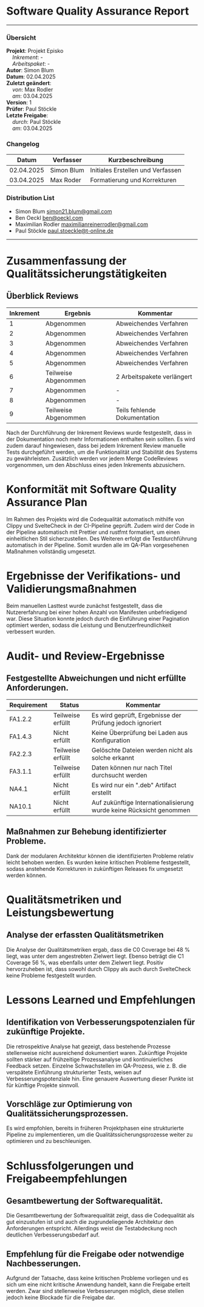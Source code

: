 # Software Quality Assurance Report

---

### Übersicht

**Projekt**: Projekt Episko \
&nbsp;&nbsp;&nbsp;&nbsp;_Inkrement_: -\
&nbsp;&nbsp;&nbsp;&nbsp;_Arbeitspaket_: -\
**Autor**: Simon Blum\
**Datum**: 02.04.2025\
**Zuletzt geändert**: \
&nbsp;&nbsp;&nbsp;&nbsp;_von_: Max Rodler\
&nbsp;&nbsp;&nbsp;&nbsp;_am_: 03.04.2025\
**Version**: 1 \
**Prüfer**: Paul Stöckle\
**Letzte Freigabe**: \
&nbsp;&nbsp;&nbsp;&nbsp;_durch_: Paul Stöckle\
&nbsp;&nbsp;&nbsp;&nbsp;_am_: 03.04.2025

### Changelog

| Datum      | Verfasser  | Kurzbeschreibung                  |
|------------|------------|-----------------------------------|
| 02.04.2025 | Simon Blum | Initiales Erstellen und Verfassen |
| 03.04.2025 | Max Roder  | Formatierung und Korrekturen      |

### Distribution List

- Simon Blum <simon21.blum@gmail.com>
- Ben Oeckl <ben@oeckl.com>
- Maximilian Rodler <maximilianreinerrodler@gmail.com>
- Paul Stöckle <paul.stoeckle@t-online.de>

---

# Zusammenfassung der Qualitätssicherungstätigkeiten

## Überblick Reviews

| Inkrement | Ergebnis             | Kommentar                    | 
|-----------|----------------------|------------------------------|
| 1         | Abgenommen           | Abweichendes Verfahren       |
| 2         | Abgenommen           | Abweichendes Verfahren       |
| 3         | Abgenommen           | Abweichendes Verfahren       |
| 4         | Abgenommen           | Abweichendes Verfahren       |
| 5         | Abgenommen           | Abweichendes Verfahren       |
| 6         | Teilweise Abgenommen | 2 Arbeitspakete verlängert   |
| 7         | Abgenommen           | -                            |
| 8         | Abgenommen           | -                            |
| 9         | Teilweise Abgenommen | Teils fehlende Dokumentation |

Nach der Durchführung der Inkrement Reviews wurde festgestellt, dass in der Dokumentation noch mehr Informationen
enthalten sein sollten.
Es wird zudem darauf hingewiesen, dass bei jedem Inkrement Review manuelle Tests durchgeführt werden, um die
Funktionalität und Stabilität des Systems zu gewährleisten.
Zusätzlich werden vor jedem Merge CodeReviews vorgenommen, um den Abschluss eines jeden Inkrements abzusichern.

# Konformität mit Software Quality Assurance Plan

Im Rahmen des Projekts wird die Codequalität automatisch mithilfe von Clippy und SvelteCheck in der CI-Pipeline geprüft.
Zudem wird der Code in der Pipeline automatisch mit Prettier und rustfmt formatiert, um einen einheitlichen Stil
sicherzustellen.
Des Weiteren erfolgt die Testdurchführung automatisch in der Pipeline.
Somit wurden alle im QA-Plan vorgesehenen Maßnahmen vollständig umgesetzt.

# Ergebnisse der Verifikations- und Validierungsmaßnahmen

Beim manuellen Lasttest wurde zunächst festgestellt, dass die Nutzererfahrung bei einer hohen Anzahl von Manifesten
unbefriedigend war.
Diese Situation konnte jedoch durch die Einführung einer Pagination optimiert werden, sodass die Leistung und
Benutzerfreundlichkeit verbessert wurden.

# Audit- und Review-Ergebnisse

## Festgestellte Abweichungen und nicht erfüllte Anforderungen.

| Requirement | Status            | Kommentar                                                           |
|-------------|-------------------|---------------------------------------------------------------------|
| FA1.2.2     | Teilweise erfüllt | Es wird geprüft, Ergebnisse der Prüfung jedoch ignoriert            |
| FA1.4.3     | Nicht erfüllt     | Keine Überprüfung bei Laden aus Konfiguration                       |
| FA2.2.3     | Teilweise erfüllt | Gelöschte Dateien werden nicht als solche erkannt                   |
| FA3.1.1     | Teilweise erfüllt | Daten können nur nach Titel durchsucht werden                       |
| NA4.1       | Nicht erfüllt     | Es wird nur ein ".deb" Artifact erstellt                            |
| NA10.1      | Nicht erfüllt     | Auf zukünftige Internationalisierung wurde keine Rücksicht genommen |

## Maßnahmen zur Behebung identifizierter Probleme.

Dank der modularen Architektur können die identifizierten Probleme relativ leicht behoben werden.
Es wurden keine kritischen Probleme festgestellt, sodass anstehende Korrekturen in zukünftigen Releases fix umgesetzt
werden können.

# Qualitätsmetriken und Leistungsbewertung

## Analyse der erfassten Qualitätsmetriken

Die Analyse der Qualitätsmetriken ergab, dass die C0 Coverage bei 48 % liegt, was unter dem angestrebten Zielwert liegt.
Ebenso beträgt die C1 Coverage 56 %, was ebenfalls unter dem Zielwert liegt.
Positiv hervorzuheben ist, dass sowohl durch Clippy als auch durch SvelteCheck keine Probleme festgestellt wurden.

# Lessons Learned und Empfehlungen

## Identifikation von Verbesserungspotenzialen für zukünftige Projekte.

Die retrospektive Analyse hat gezeigt, dass bestehende Prozesse stellenweise nicht ausreichend dokumentiert waren.
Zukünftige Projekte sollten stärker auf frühzeitige Prozessanalyse und kontinuierliches Feedback setzen.
Einzelne Schwachstellen im QA-Prozess, wie z. B. die verspätete Einführung strukturierter Tests, weisen auf
Verbesserungspotenziale hin. Eine genauere Auswertung dieser Punkte ist für künftige Projekte sinnvoll.

## Vorschläge zur Optimierung von Qualitätssicherungsprozessen.

Es wird empfohlen, bereits in früheren Projektphasen eine strukturierte Pipeline
zu implementieren, um die Qualitätssicherungsprozesse weiter zu optimieren und zu beschleunigen.

# Schlussfolgerungen und Freigabeempfehlungen

## Gesamtbewertung der Softwarequalität.

Die Gesamtbewertung der Softwarequalität zeigt, dass die Codequalität
als gut einzustufen ist und auch die zugrundeliegende Architektur den Anforderungen entspricht.
Allerdings weist die Testabdeckung noch deutlichen Verbesserungsbedarf auf.

## Empfehlung für die Freigabe oder notwendige Nachbesserungen.

Aufgrund der Tatsache, dass keine kritischen Probleme vorliegen und es sich um eine nicht
kritische Anwendung handelt, kann die Freigabe erteilt werden. Zwar sind stellenweise Verbesserungen möglich,
diese stellen jedoch keine Blockade für die Freigabe dar.
